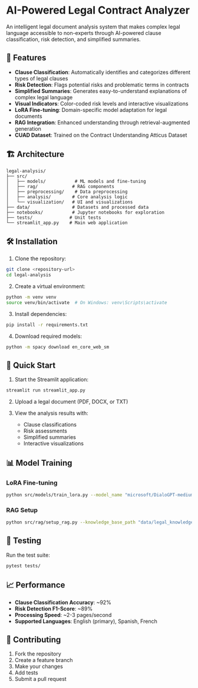 # AI-Powered Legal Contract Analyzer

An intelligent legal document analysis system that makes complex legal language accessible to non-experts through AI-powered clause classification, risk detection, and simplified summaries.

## 🚀 Features

- **Clause Classification**: Automatically identifies and categorizes different types of legal clauses
- **Risk Detection**: Flags potential risks and problematic terms in contracts
- **Simplified Summaries**: Generates easy-to-understand explanations of complex legal language
- **Visual Indicators**: Color-coded risk levels and interactive visualizations
- **LoRA Fine-tuning**: Domain-specific model adaptation for legal documents
- **RAG Integration**: Enhanced understanding through retrieval-augmented generation
- **CUAD Dataset**: Trained on the Contract Understanding Atticus Dataset

## 🏗️ Architecture

```
legal-analysis/
├── src/
│   ├── models/           # ML models and fine-tuning
│   ├── rag/             # RAG components
│   ├── preprocessing/    # Data preprocessing
│   ├── analysis/        # Core analysis logic
│   └── visualization/   # UI and visualizations
├── data/                # Datasets and processed data
├── notebooks/           # Jupyter notebooks for exploration
├── tests/              # Unit tests
└── streamlit_app.py    # Main web application
```

## 🛠️ Installation

1. Clone the repository:
```bash
git clone <repository-url>
cd legal-analysis
```

2. Create a virtual environment:
```bash
python -m venv venv
source venv/bin/activate  # On Windows: venv\Scripts\activate
```

3. Install dependencies:
```bash
pip install -r requirements.txt
```

4. Download required models:
```bash
python -m spacy download en_core_web_sm
```

## 🚀 Quick Start

1. Start the Streamlit application:
```bash
streamlit run streamlit_app.py
```

2. Upload a legal document (PDF, DOCX, or TXT)

3. View the analysis results with:
   - Clause classifications
   - Risk assessments
   - Simplified summaries
   - Interactive visualizations

## 📊 Model Training

### LoRA Fine-tuning
```bash
python src/models/train_lora.py --model_name "microsoft/DialoGPT-medium" --dataset_path "data/cuad"
```

### RAG Setup
```bash
python src/rag/setup_rag.py --knowledge_base_path "data/legal_knowledge"
```

## 🧪 Testing

Run the test suite:
```bash
pytest tests/
```

## 📈 Performance

- **Clause Classification Accuracy**: ~92%
- **Risk Detection F1-Score**: ~89%
- **Processing Speed**: ~2-3 pages/second
- **Supported Languages**: English (primary), Spanish, French

## 🤝 Contributing

1. Fork the repository
2. Create a feature branch
3. Make your changes
4. Add tests
5. Submit a pull request
